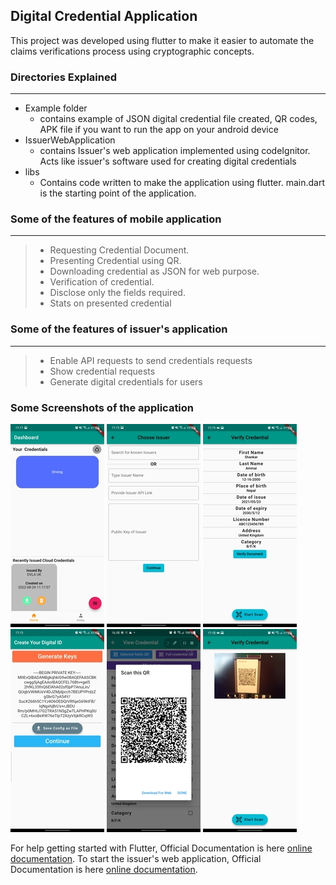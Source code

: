 ## Digital Credential Application

This project was developed using flutter to make it easier to automate the claims verifications process using cryptographic concepts.

### Directories Explained
---
- Example folder
  - contains example of JSON digital credential file created, QR codes, APK file if you want to run the app on your android device
- IssuerWebApplication
  - contains Issuer's web application implemented using codeIgnitor. Acts like issuer's software used for creating digital credentials
- libs
  - Contains code written to make the application using flutter. main.dart is the starting point of the application.

### Some of the features of mobile application 
---
>- Requesting Credential Document.
>- Presenting Credential using QR.
>- Downloading credential as JSON for web purpose.
>- Verification of credential.
>- Disclose only the fields required.
>- Stats on presented credential

### Some of the features of issuer's application
---
>- Enable API requests to send credentials requests 
>- Show credential requests 
>- Generate digital credentials for users

### Some Screenshots of the application
![Credential Documents Saved ](examples/images/credential_saved.jpg)
![Choosing Issuer](examples/images/chosing_issuer.jpg)
![Credential Document](examples/images/credential_on_screen.jpg)
![Generating Key](examples/images/generating_key.jpg)
![Presenting Credential](examples/images/presenting_credential.jpg)
![Scanning QR](examples/images/scanning_credential.jpg)

For help getting started with Flutter, Official Documentation is here [online documentation](https://flutter.dev/docs).
To start the issuer's web application, Official Documentation is here [online documentation](https://codeigniter.com/user_guide/index.html).